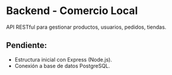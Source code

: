 # Backend - Comercio Local

API RESTful para gestionar productos, usuarios, pedidos, tiendas.

## Pendiente:
- Estructura inicial con Express (Node.js).
- Conexión a base de datos PostgreSQL.
